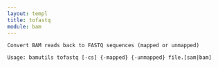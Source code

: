 ```yaml
---
layout: templ
title: tofastq
module: bam
---
```

    
    Convert BAM reads back to FASTQ sequences (mapped or unmapped)
    
    Usage: bamutils tofastq [-cs] {-mapped} {-unmapped} file.[sam|bam]
    
